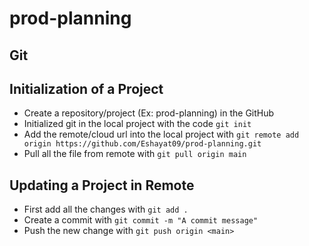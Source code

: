# prod-planning

## Git

## Initialization of a Project
- Create a repository/project (Ex: prod-planning) in the GitHub
- Initialized git in the local project with the code `git init`
- Add the remote/cloud url into the local project with `git remote add origin https://github.com/Eshayat09/prod-planning.git
`
- Pull all the file from remote with `git pull origin main`

## Updating a Project in Remote
- First add all the changes with `git add .`
- Create a commit with `git commit -m "A commit message"`
- Push the new change with `git push origin <main>`